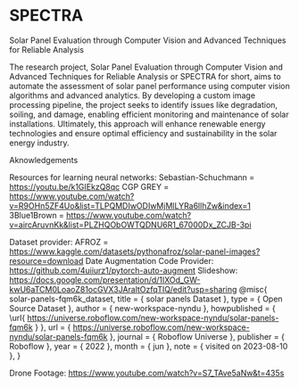 # SPECTRA

Solar Panel Evaluation through Computer Vision and Advanced Techniques for Reliable Analysis

The research project, Solar Panel Evaluation through Computer Vision and Advanced Techniques for Reliable Analysis or SPECTRA for short, aims to automate the assessment of solar panel performance using computer vision algorithms and advanced analytics. By developing a custom image processing pipeline, the project seeks to identify issues like degradation, soiling, and damage, enabling efficient monitoring and maintenance of solar installations. Ultimately, this approach will enhance renewable energy technologies and ensure optimal efficiency and sustainability in the solar energy industry.

Aknowledgements

Resources for learning neural networks:
Sebastian-Schuchmann = <https://youtu.be/k1GIEkzQ8qc>
CGP GREY = <https://www.youtube.com/watch?v=R9OHn5ZF4Uo&list=TLPQMDIwODIwMjMlLYRa6llhZw&index=1>
3Blue1Brown = <https://www.youtube.com/watch?v=aircAruvnKk&list=PLZHQObOWTQDNU6R1_67000Dx_ZCJB-3pi>

Dataset provider: AFROZ = <https://www.kaggle.com/datasets/pythonafroz/solar-panel-images?resource=download>
Date Augmentation Code Provider: <https://github.com/4uiiurz1/pytorch-auto-augment>
Slideshow: <https://docs.google.com/presentation/d/1IXOd_GW-kwU6aTCM0LoaoZ81ocGVX3JAraltOzfqTIQ/edit?usp=sharing>
@misc{ solar-panels-fqm6k_dataset,
    title = { solar panels Dataset },
    type = { Open Source Dataset },
    author = { new-workspace-nyndu },
    howpublished = { \url{ https://universe.roboflow.com/new-workspace-nyndu/solar-panels-fqm6k } },
    url = { https://universe.roboflow.com/new-workspace-nyndu/solar-panels-fqm6k },
    journal = { Roboflow Universe },
    publisher = { Roboflow },
    year = { 2022 },
    month = { jun },
    note = { visited on 2023-08-10 },
}

Drone Footage: <https://www.youtube.com/watch?v=S7_TAve5aNw&t=435s>
